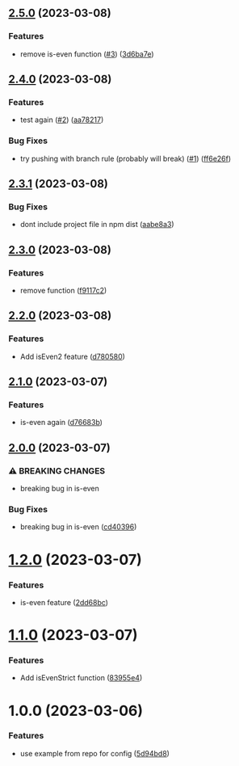 ## [2.5.0](https://github.com/Weetbix/nx-monorepo-example/compare/is-even-v2.4.0...is-even-v2.5.0) (2023-03-08)


### Features

* remove is-even function ([#3](https://github.com/Weetbix/nx-monorepo-example/issues/3)) ([3d6ba7e](https://github.com/Weetbix/nx-monorepo-example/commit/3d6ba7e8dc8542674903a9ecd817e9f991cfc39c))

## [2.4.0](https://github.com/Weetbix/nx-monorepo-example/compare/is-even-v2.3.1...is-even-v2.4.0) (2023-03-08)


### Features

* test again ([#2](https://github.com/Weetbix/nx-monorepo-example/issues/2)) ([aa78217](https://github.com/Weetbix/nx-monorepo-example/commit/aa78217b2486eb36ee96db69a131cbc97f6fe611))


### Bug Fixes

* try pushing with branch rule (probably will break) ([#1](https://github.com/Weetbix/nx-monorepo-example/issues/1)) ([ff6e26f](https://github.com/Weetbix/nx-monorepo-example/commit/ff6e26f7e927e525920bae3169a5d438d13bc850))

## [2.3.1](https://github.com/Weetbix/nx-monorepo-example/compare/is-even-v2.3.0...is-even-v2.3.1) (2023-03-08)


### Bug Fixes

* dont include project file in npm dist ([aabe8a3](https://github.com/Weetbix/nx-monorepo-example/commit/aabe8a3944cbf3840bb1377aaef602d792b40e05))

## [2.3.0](https://github.com/Weetbix/nx-monorepo-example/compare/is-even-v2.2.0...is-even-v2.3.0) (2023-03-08)


### Features

* remove function ([f9117c2](https://github.com/Weetbix/nx-monorepo-example/commit/f9117c25599b256d861fb0cd5b6442b7c8016331))

## [2.2.0](https://github.com/Weetbix/nx-monorepo-example/compare/is-even-v2.1.0...is-even-v2.2.0) (2023-03-08)


### Features

* Add isEven2 feature ([d780580](https://github.com/Weetbix/nx-monorepo-example/commit/d780580b6d08ca64638ed581e4c35ab5db9452b6))

## [2.1.0](https://github.com/Weetbix/nx-monorepo-example/compare/is-even-v2.0.0...is-even-v2.1.0) (2023-03-07)


### Features

* is-even again ([d76683b](https://github.com/Weetbix/nx-monorepo-example/commit/d76683b2f5e903710c7e7d0fcc68d4a0c29fda52))

## [2.0.0](https://github.com/Weetbix/nx-monorepo-example/compare/is-even-v1.2.0...is-even-v2.0.0) (2023-03-07)


### ⚠ BREAKING CHANGES

* breaking bug in is-even

### Bug Fixes

* breaking bug in is-even ([cd40396](https://github.com/Weetbix/nx-monorepo-example/commit/cd4039605407ddaea7e2e1f733cad5d354c8d157))

# [1.2.0](https://github.com/Weetbix/nx-monorepo-example/compare/is-even-v1.1.0...is-even-v1.2.0) (2023-03-07)


### Features

* is-even feature ([2dd68bc](https://github.com/Weetbix/nx-monorepo-example/commit/2dd68bc1f00f641922fa637b8b0a1ac962e02d6e))

# [1.1.0](https://github.com/Weetbix/nx-monorepo-example/compare/is-even-v1.0.0...is-even-v1.1.0) (2023-03-07)


### Features

* Add isEvenStrict function ([83955e4](https://github.com/Weetbix/nx-monorepo-example/commit/83955e47b55af5afa0e4b29ee2b43f0e3466a95d))

# 1.0.0 (2023-03-06)


### Features

* use example from repo for config ([5d94bd8](https://github.com/Weetbix/nx-monorepo-example/commit/5d94bd88da53a29bf77693b31d6287be2bc12c54))
